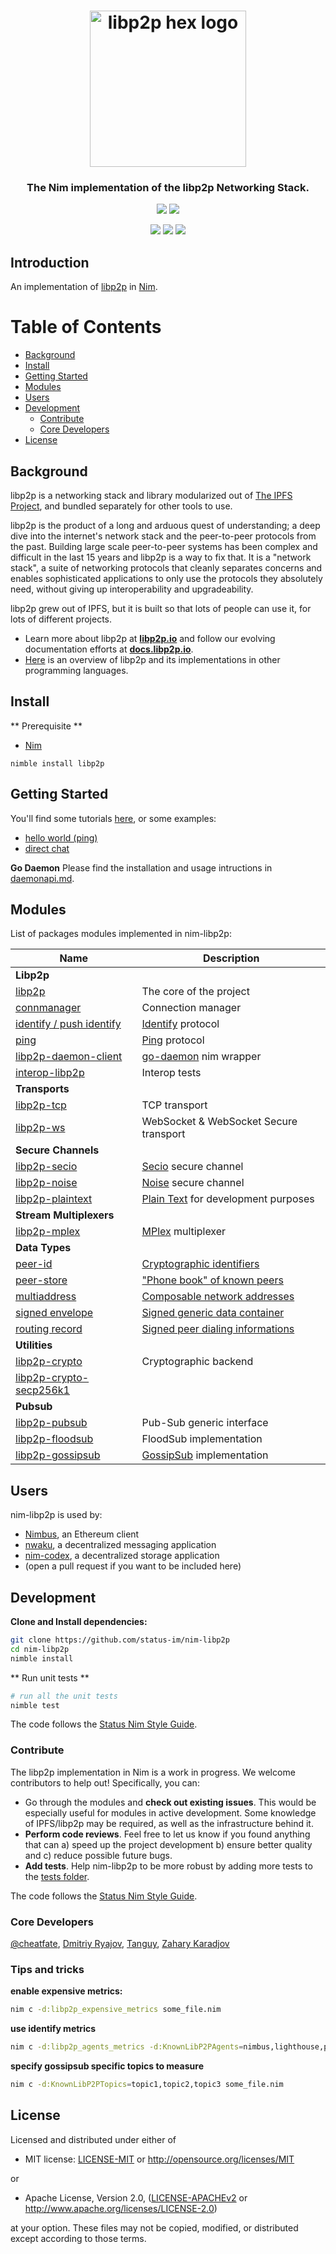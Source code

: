 <h1 align="center">
  <a href="https://libp2p.io"><img width="250" src="https://github.com/libp2p/libp2p/blob/master/logo/black-bg-2.png?raw=true" alt="libp2p hex logo" /></a>
</h1>

<h3 align="center">The Nim implementation of the libp2p Networking Stack.</h3>

<p align="center">
<a href="https://github.com/status-im/nim-libp2p/actions"><img src="https://github.com/status-im/nim-libp2p/actions/workflows/ci.yml/badge.svg" /></a>
<a href="https://codecov.io/gh/status-im/nim-libp2p"><img src="https://codecov.io/gh/status-im/nim-libp2p/branch/master/graph/badge.svg?token=UR5JRQ249W"/></a>
    
</p>

<p align="center">
<a href="https://opensource.org/licenses/Apache-2.0"><img src="https://img.shields.io/badge/License-Apache%202.0-blue.svg" /></a>
<a href="https://opensource.org/licenses/MIT"><img src="https://img.shields.io/badge/License-MIT-blue.svg" /></a>
<img src="https://img.shields.io/badge/nim-%3E%3D1.2.0-orange.svg?style=flat-square" />
</p>

## Introduction

An implementation of [libp2p](https://libp2p.io/) in [Nim](https://nim-lang.org/).

# Table of Contents
- [Background](#background)
- [Install](#install)
- [Getting Started](#getting-started)
- [Modules](#modules)
- [Users](#users)
- [Development](#development)
  - [Contribute](#contribute)
  - [Core Developers](#core-developers)
- [License](#license)

## Background
libp2p is a networking stack and library modularized out of [The IPFS Project](https://github.com/ipfs/ipfs), and bundled separately for other tools to use.

libp2p is the product of a long and arduous quest of understanding; a deep dive into the internet's network stack and the peer-to-peer protocols from the past. Building large scale peer-to-peer systems has been complex and difficult in the last 15 years and libp2p is a way to fix that. It is a "network stack", a suite of networking protocols that cleanly separates concerns and enables sophisticated applications to only use the protocols they absolutely need, without giving up interoperability and upgradeability.

libp2p grew out of IPFS, but it is built so that lots of people can use it, for lots of different projects.

- Learn more about libp2p at [**libp2p.io**](https://libp2p.io) and follow our evolving documentation efforts at [**docs.libp2p.io**](https://docs.libp2p.io).
- [Here](https://github.com/libp2p/libp2p#description) is an overview of libp2p and its implementations in other programming languages.

## Install
** Prerequisite **
- [Nim](https://nim-lang.org/install.html)
```
nimble install libp2p
```

## Getting Started
You'll find some tutorials [here](examples/tutorial_1_connect.md), or some examples:
- [hello world (ping)](examples/helloworld.nim)
- [direct chat](examples/directchat.nim)

**Go Daemon**
Please find the installation and usage intructions in [daemonapi.md](examples/go-daemon/daemonapi.md).

## Modules

List of packages modules implemented in nim-libp2p:

| Name                                                       | Description                                                                                                      |
| ---------------------------------------------------------- | ---------------------------------------------------------------------------------------------------------------- |
| **Libp2p**                                                 |                                                                                                                  |
| [libp2p](libp2p/switch.nim)                                | The core of the project                                                                                          |
| [connmanager](libp2p/connmanager.nim)                      | Connection manager                                                                                               |
| [identify / push identify](libp2p/protocols/identify.nim)  | [Identify](https://docs.libp2p.io/concepts/protocols/#identify) protocol                                         |
| [ping](libp2p/protocols/ping.nim)                          | [Ping](https://docs.libp2p.io/concepts/protocols/#ping) protocol                                                 |
| [libp2p-daemon-client](libp2p/daemon/daemonapi.nim)        | [go-daemon](https://github.com/libp2p/go-libp2p-daemon) nim wrapper                                              |
| [interop-libp2p](tests/testinterop.nim)                    | Interop tests                                                                                                    |
| **Transports**                                             |                                                                                                                  |
| [libp2p-tcp](libp2p/transports/tcptransport.nim)           | TCP transport                                                                                                    |
| [libp2p-ws](libp2p/transports/wstransport.nim)             | WebSocket & WebSocket Secure transport                                                                           |
| **Secure Channels**                                        |                                                                                                                  |
| [libp2p-secio](libp2p/protocols/secure/secio.nim)          | [Secio](https://docs.libp2p.io/concepts/protocols/#secio) secure channel                                         |
| [libp2p-noise](libp2p/protocols/secure/noise.nim)          | [Noise](https://github.com/libp2p/specs/tree/master/noise) secure channel                                        |
| [libp2p-plaintext](libp2p/protocols/secure/plaintext.nim)  | [Plain Text](https://github.com/libp2p/specs/tree/master/plaintext) for development purposes                     |
| **Stream Multiplexers**                                    |                                                                                                                  |
| [libp2p-mplex](libp2p/muxers/mplex/mplex.nim)              | [MPlex](https://github.com/libp2p/specs/tree/master/mplex) multiplexer                                           |
| **Data Types**                                             |                                                                                                                  |
| [peer-id](libp2p/peerid.nim)                               | [Cryptographic identifiers](https://docs.libp2p.io/concepts/peer-id/)                                            |
| [peer-store](libp2p/peerstore.nim)                         | ["Phone book" of known peers](https://docs.libp2p.io/concepts/peer-id/#peerinfo)                                 |
| [multiaddress](libp2p/multiaddress.nim)                    | [Composable network addresses](https://github.com/multiformats/multiaddr)                                        |
| [signed envelope](libp2p/signed_envelope.nim)              | [Signed generic data container](https://github.com/libp2p/specs/blob/master/RFC/0002-signed-envelopes.md)        |
| [routing record](libp2p/routing_record.nim)                | [Signed peer dialing informations](https://github.com/libp2p/specs/blob/master/RFC/0003-routing-records.md)      |
| **Utilities**                                              |                                                                                                                  |
| [libp2p-crypto](libp2p/crypto)                             | Cryptographic backend                                                                                            |
| [libp2p-crypto-secp256k1](libp2p/crypto/secp.nim)          |                                                                                                                  |
| **Pubsub**                                                 |                                                                                                                  |
| [libp2p-pubsub](libp2p/protocols/pubsub/pubsub.nim)        | Pub-Sub generic interface                                                                                        |
| [libp2p-floodsub](libp2p/protocols/pubsub/floodsub.nim)    | FloodSub implementation                                                                                          |
| [libp2p-gossipsub](libp2p/protocols/pubsub/gossipsub.nim)  | [GossipSub](https://docs.libp2p.io/concepts/publish-subscribe/) implementation                                   |

## Users

nim-libp2p is used by:
- [Nimbus](https://github.com/status-im/nimbus-eth2), an Ethereum client
- [nwaku](https://github.com/status-im/nwaku), a decentralized messaging application
- [nim-codex](https://github.com/status-im/nim-codex), a decentralized storage application
- (open a pull request if you want to be included here)

## Development
**Clone and Install dependencies:**

```sh
git clone https://github.com/status-im/nim-libp2p
cd nim-libp2p
nimble install
```

** Run unit tests **
```sh
# run all the unit tests
nimble test
```
The code follows the [Status Nim Style Guide](https://status-im.github.io/nim-style-guide/).


### Contribute

The libp2p implementation in Nim is a work in progress. We welcome contributors to help out! Specifically, you can:
- Go through the modules and **check out existing issues**. This would be especially useful for modules in active development. Some knowledge of IPFS/libp2p may be required, as well as the infrastructure behind it.
- **Perform code reviews**. Feel free to let us know if you found anything that can a) speed up the project development b) ensure better quality and c) reduce possible future bugs.
- **Add tests**. Help nim-libp2p to be more robust by adding more tests to the [tests folder](tests/).

The code follows the [Status Nim Style Guide](https://status-im.github.io/nim-style-guide/).

### Core Developers
[@cheatfate](https://github.com/cheatfate), [Dmitriy Ryajov](https://github.com/dryajov), [Tanguy](https://github.com/Menduist), [Zahary Karadjov](https://github.com/zah)

### Tips and tricks

**enable expensive metrics:**

```bash
nim c -d:libp2p_expensive_metrics some_file.nim
```

**use identify metrics**

```bash
nim c -d:libp2p_agents_metrics -d:KnownLibP2PAgents=nimbus,lighthouse,prysm,teku some_file.nim
```

**specify gossipsub specific topics to measure**

```bash
nim c -d:KnownLibP2PTopics=topic1,topic2,topic3 some_file.nim
```

## License

Licensed and distributed under either of

* MIT license: [LICENSE-MIT](LICENSE-MIT) or http://opensource.org/licenses/MIT

or

* Apache License, Version 2.0, ([LICENSE-APACHEv2](LICENSE-APACHEv2) or http://www.apache.org/licenses/LICENSE-2.0)

at your option. These files may not be copied, modified, or distributed except according to those terms.
